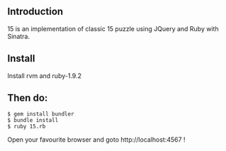 ## Introduction

15 is an implementation of classic 15 puzzle using JQuery and Ruby with Sinatra.

## Install

Install rvm and ruby-1.9.2

## Then do:

    $ gem install bundler
    $ bundle install
    $ ruby 15.rb

Open your favourite browser and goto http://localhost:4567 !